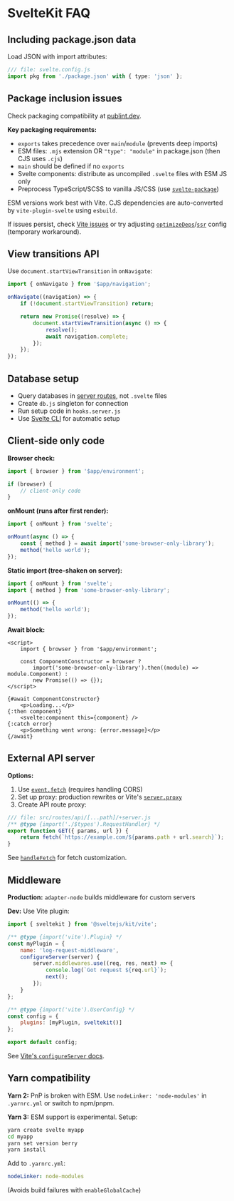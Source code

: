 # SvelteKit FAQ

## Including package.json data

Load JSON with import attributes:

```ts
/// file: svelte.config.js
import pkg from './package.json' with { type: 'json' };
```

## Package inclusion issues

Check packaging compatibility at [publint.dev](https://publint.dev/).

**Key packaging requirements:**
- `exports` takes precedence over `main`/`module` (prevents deep imports)
- ESM files: `.mjs` extension OR `"type": "module"` in package.json (then CJS uses `.cjs`)
- `main` should be defined if no `exports`
- Svelte components: distribute as uncompiled `.svelte` files with ESM JS only
- Preprocess TypeScript/SCSS to vanilla JS/CSS (use [`svelte-package`](./packaging))

ESM versions work best with Vite. CJS dependencies are auto-converted by `vite-plugin-svelte` using `esbuild`.

If issues persist, check [Vite issues](https://github.com/vitejs/vite/issues) or try adjusting [`optimizeDeps`](https://vitejs.dev/config/#dep-optimization-options)/[`ssr`](https://vitejs.dev/config/#ssr-options) config (temporary workaround).

## View transitions API

Use `document.startViewTransition` in `onNavigate`:

```js
import { onNavigate } from '$app/navigation';

onNavigate((navigation) => {
	if (!document.startViewTransition) return;

	return new Promise((resolve) => {
		document.startViewTransition(async () => {
			resolve();
			await navigation.complete;
		});
	});
});
```

## Database setup

- Query databases in [server routes](./routing#server), not `.svelte` files
- Create `db.js` singleton for connection
- Run setup code in `hooks.server.js`
- Use [Svelte CLI](/docs/cli/overview) for automatic setup

## Client-side only code

**Browser check:**
```js
import { browser } from '$app/environment';

if (browser) {
	// client-only code
}
```

**onMount (runs after first render):**
```js
import { onMount } from 'svelte';

onMount(async () => {
	const { method } = await import('some-browser-only-library');
	method('hello world');
});
```

**Static import (tree-shaken on server):**
```js
import { onMount } from 'svelte';
import { method } from 'some-browser-only-library';

onMount(() => {
	method('hello world');
});
```

**Await block:**
```svelte
<script>
	import { browser } from '$app/environment';

	const ComponentConstructor = browser ?
		import('some-browser-only-library').then((module) => module.Component) :
		new Promise(() => {});
</script>

{#await ComponentConstructor}
	<p>Loading...</p>
{:then component}
	<svelte:component this={component} />
{:catch error}
	<p>Something went wrong: {error.message}</p>
{/await}
```

## External API server

**Options:**
1. Use [`event.fetch`](./load#Making-fetch-requests) (requires handling CORS)
2. Set up proxy: production rewrites or Vite's [`server.proxy`](https://vitejs.dev/config/server-options.html#server-proxy)
3. Create API route proxy:

```js
/// file: src/routes/api/[...path]/+server.js
/** @type {import('./$types').RequestHandler} */
export function GET({ params, url }) {
	return fetch(`https://example.com/${params.path + url.search}`);
}
```

See [`handleFetch`](./hooks#Server-hooks-handleFetch) for fetch customization.

## Middleware

**Production:** `adapter-node` builds middleware for custom servers

**Dev:** Use Vite plugin:

```js
import { sveltekit } from '@sveltejs/kit/vite';

/** @type {import('vite').Plugin} */
const myPlugin = {
	name: 'log-request-middleware',
	configureServer(server) {
		server.middlewares.use((req, res, next) => {
			console.log(`Got request ${req.url}`);
			next();
		});
	}
};

/** @type {import('vite').UserConfig} */
const config = {
	plugins: [myPlugin, sveltekit()]
};

export default config;
```

See [Vite's `configureServer` docs](https://vitejs.dev/guide/api-plugin.html#configureserver).

## Yarn compatibility

**Yarn 2:** PnP is broken with ESM. Use `nodeLinker: 'node-modules'` in `.yarnrc.yml` or switch to npm/pnpm.

**Yarn 3:** ESM support is experimental. Setup:

```sh
yarn create svelte myapp
cd myapp
yarn set version berry
yarn install
```

Add to `.yarnrc.yml`:
```yaml
nodeLinker: node-modules
```

(Avoids build failures with `enableGlobalCache`)